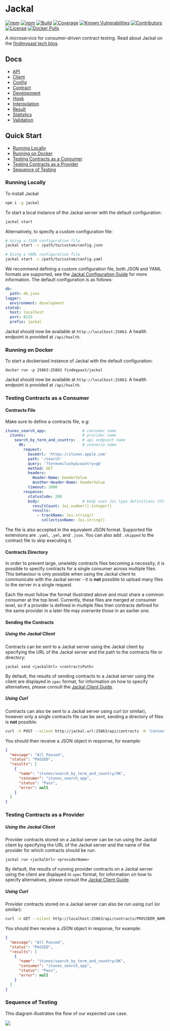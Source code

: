 # Jackal

[![npm](https://img.shields.io/npm/v/jackal.svg)](https://www.npmjs.com/package/jackal)
[![npm](https://img.shields.io/npm/dm/jackal.svg)](https://www.npmjs.com/package/jackal)
[![Build](https://img.shields.io/travis/findmypast-oss/jackal.svg)](https://travis-ci.org/findmypast-oss/jackal)
[![Coverage](https://coveralls.io/repos/github/findmypast-oss/jackal/badge.svg?branch=master)](https://coveralls.io/github/findmypast-oss/jackal?branch=master)
[![Known Vulnerabilities](https://snyk.io/test/github/findmypast-oss/jackal/badge.svg)](https://snyk.io/test/github/findmypast-oss/jackal)
[![Contributors](https://img.shields.io/github/contributors/findmypast-oss/jackal.svg)](https://github.com/findmypast-oss/jackal/graphs/contributors)
[![License](https://img.shields.io/github/license/findmypast-oss/jackal.svg)](https://github.com/findmypast-oss/jackal/blob/master/LICENSE)
[![Docker Pulls](https://img.shields.io/docker/pulls/findmypast/jackal.svg)](https://hub.docker.com/r/findmypast/jackal/)

A microservice for consumer-driven contract testing. Read about Jackal on the [findmypast tech blog](http://tech.findmypast.com/jackal-consumer-driven-contract-testing/).

## Docs

- [API](docs/api.md)
- [Client](docs/client.md)
- [Config](docs/config.md)
- [Contract](docs/contract.md)
- [Development](docs/development.md)
- [Hook](docs/hook.md)
- [Interpolation](docs/interpolation.md)
- [Result](docs/result.md)
- [Statistics](docs/statistics.md)
- [Validation](docs/validation.md)

## Quick Start

- [Running Locally](#running-locally)
- [Running on Docker](#running-on-docker)
- [Testing Contracts as a Consumer](#testing-contracts-as-a-consumer)
- [Testing Contracts as a Provider](#testing-contracts-as-a-provider)
- [Sequence of Testing](#sequence-of-testing)

### Running Locally

To install Jackal

```sh
npm i -g jackal
```

To start a local instance of the Jackal server with the default configuration:

```sh
jackal start
```

Alternatively, to specify a custom configuration file:

```sh
# Using a JSON configuration file
jackal start -c /path/to/custom/config.json

# Using a YAML configuration file
jackal start -c /path/to/custom/config.yaml
```

We recommend defining a custom configuration file, both JSON and YAML formats are supported, see the [Jackal Configuration Guide](https://github.com/findmypast-oss/jackal/blob/master/docs/config.md) for more information.
The default configuration is as follows:

```yaml
db:
  path: db.json
logger:
  environment: development
statsD:
  host: localhost
  port: 8125
  prefix: jackal
```

Jackal should now be available at `http://localhost:25863`.
A health endpoint is provided at `/api/health`.

### Running on Docker

To start a dockerised instance of Jackal with the default configuration:

```
docker run -p 25863:25863 findmypast/jackal
```

Jackal should now be available at `http://localhost:25863`. A health endpoint is provided at `/api/health`.

### Testing Contracts as a Consumer

#### Contracts File

Make sure to define a contracts file, e.g:

```yaml
itunes_search_app:                # consumer name
  itunes:                         # provider name
    search_by_term_and_country:   # api endpoint name
      OK:                         # scenario name
        request:
          baseUrl: 'https://itunes.apple.com'
          path: '/search'
          query: '?term=mclusky&country=gb'
          method: GET
          headers:
            Header-Name: headerValue
            Another-Header-Name: headerValue
          timeout: 1000
        response:
          statusCode: 200
          body:                   # body uses Joi type definitions (https://github.com/hapijs/joi)
            resultCount: Joi.number().integer()
            results:
              - trackName: Joi.string()
                collectionName: Joi.string()
```

The file is also accepted in the equivalent JSON format.
Supported file extensions are `.yaml`, `.yml`, and `.json`. You can also add `.skipped` to the contract file to skip executing it.

#### Contracts Directory

In order to prevent large, unwieldy contracts files becoming a necessity, it is possible to specify contracts for a single consumer across multiple files. This behaviour is only possible when using the Jackal client to communicate with the Jackal server - it is __not__ possible to upload many files to the server in a single request.

Each file must follow the format illustrated above and must share a common consumer at the top level. Currently, these files are merged at consumer level, so if a provider is defined in multiple files then contracts defined for the same provider in a later file may overwrite those in an earlier one.

#### Sending the Contracts

##### Using the Jackal Client

Contracts can be sent to a Jackal server using the Jackal client by specifying the URL of the Jackal server and the path to the contracts file or directory:

```
jackal send <jackalUrl> <contractsPath>
```

By default, the results of sending contracts to a Jackal server using the client are displayed in `spec` format, for information on how to specify alternatives, please consult the [Jackal Client Guide](https://github.com/findmypast-oss/jackal/blob/master/docs/client.md).

##### Using Curl

Contracts can also be sent to a Jackal server using curl (or similar), however only a single contracts file can be sent, sending a directory of files is __not__ possible:

```bash
curl -X POST --silent http://jackal.url:25863/api/contracts -H 'Content-Type: application/json' -d @contracts.json
```

You should then receive a JSON object in response, for example:
```json
{
  "message": "All Passed",
  "status": "PASSED",
  "results": [
    {
      "name": "itunes/search_by_term_and_country/OK",
      "consumer": "itunes_search_app",
      "status": "Pass",
      "error": null
    }
  ]
}
```

### Testing Contracts as a Provider

##### Using the Jackal Client

Provider contracts stored on a Jackal server can be run using the Jackal client by specifying the URL of the Jackal server and the name of the provider for which contracts should be run:

```
jackal run <jackalUrl> <providerName>
```

By default, the results of running provider contracts on a Jackal server using the client are displayed in `spec` format, for information on how to specify alternatives, please consult the [Jackal Client Guide](https://github.com/findmypast-oss/jackal/blob/master/docs/client.md).

##### Using Curl

Provider contracts stored on a Jackal server can also be run using curl (or similar):

```bash
curl -X GET --silent http://localhost:25863/api/contracts/PROVIDER_NAME -H 'Content-Type: application/json'
```

You should then receive a JSON object in response, for example:
```json
{
  "message": "All Passed",
  "status": "PASSED",
  "results": [
    {
      "name": "itunes/search_by_term_and_country/OK",
      "consumer": "itunes_search_app",
      "status": "Pass",
      "error": null
    }
  ]
}
```

### Sequence of Testing

This diagram illustrates the flow of our expected use case.

![](./docs/sequence.png)
